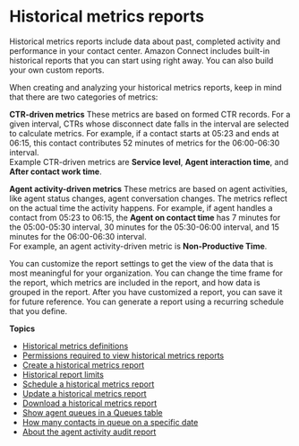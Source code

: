 # Historical metrics reports<a name="historical-metrics"></a>

Historical metrics reports include data about past, completed activity and performance in your contact center\. Amazon Connect includes built\-in historical reports that you can start using right away\. You can also build your own custom reports\. 

When creating and analyzing your historical metrics reports, keep in mind that there are two categories of metrics:

**CTR\-driven metrics**  <a name="ctr-driven-metrics"></a>
These metrics are based on formed CTR records\. For a given interval, CTRs whose disconnect date falls in the interval are selected to calculate metrics\. For example, if a contact starts at 05:23 and ends at 06:15, this contact contributes 52 minutes of metrics for the 06:00\-06:30 interval\.   
Example CTR\-driven metrics are **Service level**, **Agent interaction time**, and **After contact work time**\. 

**Agent activity\-driven metrics**  <a name="termdef"></a>
These metrics are based on agent activities, like agent status changes, agent conversation changes\. The metrics reflect on the actual time the activity happens\. For example, if agent handles a contact from 05:23 to 06:15, the **Agent on contact time** has 7 minutes for the 05:00\-05:30 interval, 30 minutes for the 05:30\-06:00 interval, and 15 minutes for the 06:00\-06:30 interval\.  
For example, an agent activity\-driven metric is **Non\-Productive Time**\. 

You can customize the report settings to get the view of the data that is most meaningful for your organization\. You can change the time frame for the report, which metrics are included in the report, and how data is grouped in the report\. After you have customized a report, you can save it for future reference\. You can generate a report using a recurring schedule that you define\.

**Topics**
+ [Historical metrics definitions](historical-metrics-definitions.md)
+ [Permissions required to view historical metrics reports](htm-permissions.md)
+ [Create a historical metrics report](create-historical-metrics-report.md)
+ [Historical report limits](historical-reporting-limits.md)
+ [Schedule a historical metrics report](schedule-historical-metrics-report.md)
+ [Update a historical metrics report](update-historical-metrics-report.md)
+ [Download a historical metrics report](download-historical-metrics-report.md)
+ [Show agent queues in a Queues table](show-agent-queues.md)
+ [How many contacts in queue on a specific date](contacts-in-queue-on-specific-date.md)
+ [About the agent activity audit report](agent-activity-audit-report.md)